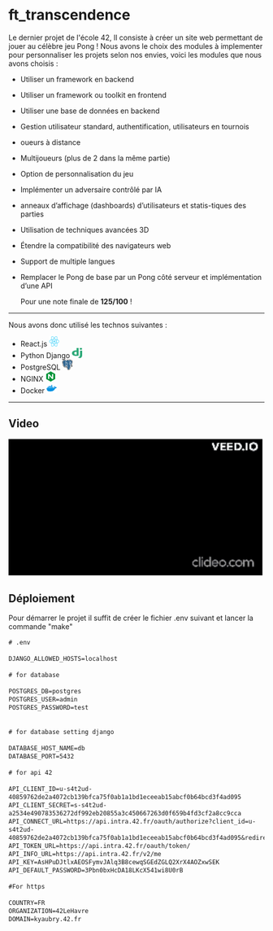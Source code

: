 # ft_transcendence

Le dernier projet de l'école 42, Il consiste à créer un site web permettant de jouer au célèbre jeu Pong !
Nous avons le choix des modules à implementer pour personnaliser les projets selon nos envies, voici les modules que nous avons choisis :
- Utiliser un framework en backend
- Utiliser un framework ou toolkit en frontend
- Utiliser une base de données en backend
- Gestion utilisateur standard, authentification, utilisateurs en tournois
- oueurs à distance
- Multijoueurs (plus de 2 dans la même partie)
- Option de personnalisation du jeu
- Implémenter un adversaire contrôlé par IA
- anneaux d’affichage (dashboards) d’utilisateurs et statis-tiques des parties
- Utilisation de techniques avancées 3D
- Étendre la compatibilité des navigateurs web
- Support de multiple langues
- Remplacer le Pong de base par un Pong côté serveur et implémentation d’une API

  Pour une note finale de **125/100** !

---

  Nous avons donc utilisé les technos suivantes :
  - React.js <img src="./img/react.png" alt="React.js" width="20" height="20">
  - Python Django <img src="./img/django.png" alt="Django" width="20" height="20">
  - PostgreSQL <img src="./img/Postgresql.png" alt="PostgreSQL" width="20" height="20">
  - NGINX <img src="./img/nginx.png" alt="NGINX" width="20" height="20">
  - Docker <img src="./img/docker.svg" alt="Docker" width="20" height="20">

  ---

## Video

<img src="./img/presvideo.gif" alt="video de presentation" width="500">

## Déploiement

Pour démarrer le projet il suffit de créer le fichier .env suivant et lancer la commande "make"

```
# .env

DJANGO_ALLOWED_HOSTS=localhost

# for database 

POSTGRES_DB=postgres
POSTGRES_USER=admin
POSTGRES_PASSWORD=test


# for database setting django

DATABASE_HOST_NAME=db
DATABASE_PORT=5432

# for api 42

API_CLIENT_ID=u-s4t2ud-40859762de2a4072cb139bfca75f0ab1a1bd1eceeab15abcf0b64bcd3f4ad095
API_CLIENT_SECRET=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
API_CONNECT_URL=https://api.intra.42.fr/oauth/authorize?client_id=u-s4t2ud-40859762de2a4072cb139bfca75f0ab1a1bd1eceeab15abcf0b64bcd3f4ad095&redirect_uri=https%3A%2F%2F10.12.7.1%3A8000%2Fregister42&response_type=code
API_TOKEN_URL=https://api.intra.42.fr/oauth/token/
API_INFO_URL=https://api.intra.42.fr/v2/me
API_KEY=AsHPuDJtlxAEOSFymvJAlq3B8cewqSGEdZGLQ2XrX4AOZxwSEK
API_DEFAULT_PASSWORD=3Pbn0bxHcDA18LKcX541wi8U0rB

#For https

COUNTRY=FR
ORGANIZATION=42LeHavre
DOMAIN=kyaubry.42.fr
```



  
    
  
